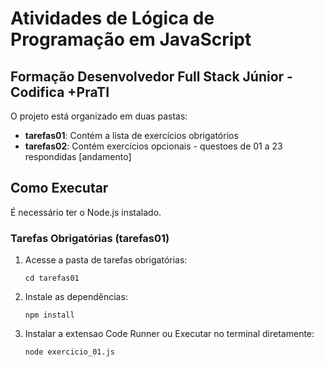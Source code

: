 # Atividades de Lógica de Programação em JavaScript
## Formação Desenvolvedor Full Stack Júnior - Codifica +PraTI

O projeto está organizado em duas pastas:

- **tarefas01**: Contém a lista de exercícios obrigatórios
- **tarefas02**: Contém exercícios opcionais - questoes de 01 a 23 respondidas [andamento]

## Como Executar
É necessário ter o Node.js instalado.

### Tarefas Obrigatórias (tarefas01)

1. Acesse a pasta de tarefas obrigatórias:
   ```
   cd tarefas01
   ```

2. Instale as dependências:
   ```
   npm install
   ```
3. Instalar a extensao Code Runner ou Executar no terminal diretamente:
   ```
   node exercicio_01.js
   ```
